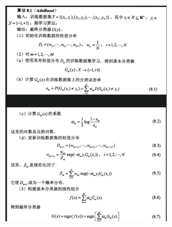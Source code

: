 <!--
 * @Description: 
 * @Version: 2.0
 * @Autor: lxp
 * @Date: 2021-07-05 23:03:48
 * @LastEditors: lxp
 * @LastEditTime: 2021-07-05 23:44:25
-->
![suanfa](img/7-Adaboost.png)